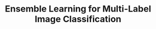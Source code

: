---
layout: page
title: Ensemble Learning for Multi-Label Image Classification
description: Predicted the number of vehicles and signals in images using ensemble methods. Trained base models, including pre-trained MobileNet, a custom-built Vanilla CNN, and a Mean model baseline.
img: assets/img/ensemble.png
redirect: https://github.com/vishanth10/Advance_ML
importance: 3
category: Course Project
---